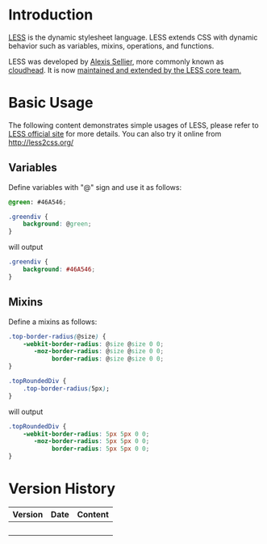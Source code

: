 # Introduction

[LESS](http://lesscss.org/) is the dynamic stylesheet language. LESS
extends CSS with dynamic behavior such as variables, mixins, operations,
and functions.

LESS was developed by [Alexis Sellier](http://cloudhead.io/), more
commonly known as [cloudhead](http://cloudhead.io/). It is now
[maintained and extended by the LESS core
team.](http://lesscss.org/#about)

# Basic Usage

The following content demonstrates simple usages of LESS, please refer
to [LESS official site](http://lesscss.org) for more details. You can
also try it online from <http://less2css.org/>

## Variables

Define variables with "@" sign and use it as follows:

``` css
@green: #46A546;

.greendiv {
    background: @green;
}
```

will output

``` css
.greendiv {
    background: #46A546;
}
```

## Mixins

Define a mixins as follows:

``` css
.top-border-radius(@size) {
    -webkit-border-radius: @size @size 0 0;
       -moz-border-radius: @size @size 0 0;
            border-radius: @size @size 0 0;
}

.topRoundedDiv {
    .top-border-radius(5px);
}
```

will output

``` css
.topRoundedDiv {
    -webkit-border-radius: 5px 5px 0 0;
       -moz-border-radius: 5px 5px 0 0;
            border-radius: 5px 5px 0 0;
}
```

# Version History

| Version | Date | Content |
|---------|------|---------|
|         |      |         |
